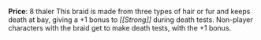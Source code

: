 **Price**: 8 thaler
This braid is made from three types of hair or fur and keeps death at bay, giving a +1 bonus to *[[Strong]]* during death tests. Non-player characters with the braid get to make death tests, with the +1 bonus.